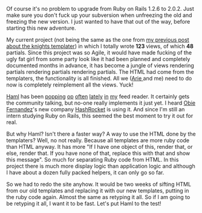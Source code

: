 Of course it's no problem to upgrade from Ruby on Rails 1.2.6 to 2.0.2. Just make sure you don't fuck up your subversion when unfreezing the old and freezing the new version. I just wanted to have that out of the way, before starting this new adventure.

My current project (not being the same as the one from <a href="/the-agile-grail-and-the-knights-templater/">my previous post about the knights templater</a>) in which I totally wrote <strong>123 </strong>views, of which <strong>48 </strong>partials. Since this project was so Agile, it would have made fucking of the ugly fat girl from some party look like it had been planned and completely documented months in advance, it has become a jungle of views rendering partials rendering partials rendering partials. The HTML had come from the templaters, the functionality is all finished. All we (<a href="http://ariekanarie.nl/" target="_blank">Arie </a>and me) need to do now is completely reimplement all the views. Yuck!<!--more-->

<a href="http://haml.hamptoncatlin.com/" target="_blank">Haml</a> has been <a href="http://www.relevancellc.com/2008/1/10/help-graeme-make-his-case" target="_blank">popping</a> <a href="http://antoniocangiano.com/2008/01/08/ramaze-a-ruby-framework-that-will-amaze/" target="_blank">op</a> <a href="http://weblog.rubyonrails.com/2007/12/7/rails-2-0-it-s-done" target="_blank">often</a> <a href="http://weblog.rubyonrails.com/2007/7/10/haml-1-7" target="_blank">lately</a> <a href="http://agilewebdevelopment.com/plugins/haml" target="_blank">in</a> <a href="http://www.continuousthinking.com/2007/8/15/agile-conference-2007-day-two" target="_blank">my</a> feed reader. It certainly gets the community talking, but no-one really implements it just yet. I heard <a href="http://blog.obiefernandez.com/content/2008/01/are-you-using-h.html" target="_blank">Obie Fernandez</a>'s new company <a href="http://www.hashrocket.com/" target="_blank">HashRocket</a> is using it. And since I'm still an intern studying Ruby on Rails, this seemed the best moment to try it out for real.

But why Haml? Isn't there a faster way? A way to use the HTML done by the templaters?  Well, no not really. Because all templates are more ruby code than HTML anyway. It has more "If I have one object of this, render that, or else, render that. If you have none of that, replace this with that and show this message". So much for separating Ruby code from HTML. In this project there is much more display logic than application logic and although I have about a dozen fully packed helpers, it can only go so far.

So we had to redo the site anyhow. It would be two weeks of sifting HTML from our old templates and replacing it with our new templates, putting in the ruby code again. Almost the same as retyping it all. So if I am going to be retyping it all, I want it to be fast. Let's put Haml to the test!
